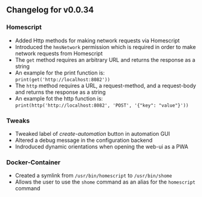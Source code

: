 ## Changelog for v0.0.34

### Homescript
- Added Http methods for making network requests via Homescript
- Introduced the `hmsNetwork` permission which is required in order to make network requests from Homescript
- The `get` method requires an arbitrary URL and returns the response as a string
- An example for the print function is: `print(get('http://localhost:8082'))`
- The `http` method requires a URL, a request-method, and a request-body and returns the response as a string
- An example fot the http function is: `print(http('http://localhost:8082', 'POST', '{"key": "value"}'))`

### Tweaks
- Tweaked label of *create-automation* button in automation GUI
- Altered a debug message in the configuration backend
- Indroduced dynamic orientations when opening the web-ui as a PWA

### Docker-Container
- Created a symlink from `/usr/bin/homescript` to `/usr/bin/shome` 
- Allows the user to use the `shome` command as an alias for the `homescript` command
